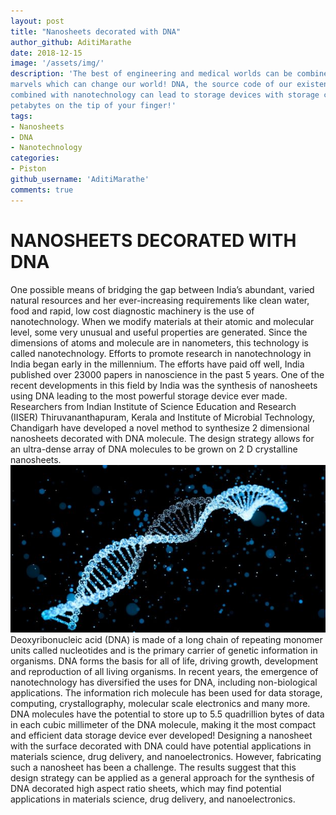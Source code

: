 ```yaml
---
layout: post
title: "Nanosheets decorated with DNA"
author_github: AditiMarathe
date: 2018-12-15
image: '/assets/img/'
description: 'The best of engineering and medical worlds can be combined to create
marvels which can change our world! DNA, the source code of our existence, when
combined with nanotechnology can lead to storage devices with storage capacity in
petabytes on the tip of your finger!'
tags:
- Nanosheets
- DNA
- Nanotechnology
categories:
- Piston
github_username: 'AditiMarathe'
comments: true
---
```

# NANOSHEETS DECORATED WITH DNA

One possible means of bridging the gap between India’s abundant, varied natural resources and her ever-increasing requirements like clean water, food and rapid, low cost diagnostic machinery is the use of nanotechnology.
When we modify materials at their atomic and molecular level, some very unusual and useful properties are generated. Since the dimensions of atoms and molecule are in nanometers, this technology is called nanotechnology.
Efforts to promote research in nanotechnology in India began early in the millennium. The efforts have paid off well, India published over 23000 papers in nanoscience in the past 5 years. One of the recent developments in this field by India was the synthesis of nanosheets using DNA leading to the most powerful storage device ever made.
Researchers from Indian Institute of Science Education and Research (IISER) Thiruvananthapuram, Kerala and Institute of Microbial Technology, Chandigarh have developed a novel method to synthesize 2 dimensional nanosheets decorated with DNA molecule. The design strategy allows for an ultra-dense array of DNA molecules to be grown on 2 D crystalline nanosheets.
![DNA](/blog/assets/img/nanosheets-decorated-with-dna/dna.jpg)
Deoxyribonucleic acid (DNA) is made of a long chain of repeating monomer units called nucleotides and is the primary carrier of genetic information in organisms. DNA forms the basis for all of life, driving growth, development and reproduction of all living organisms.
 In recent years, the emergence of nanotechnology has diversified the uses for DNA, including non-biological applications. The information rich molecule has been used for data storage, computing, crystallography, molecular scale electronics and many more. DNA molecules have the potential to store up to 5.5 quadrillion bytes of data in each cubic millimeter of the DNA molecule, making it the most compact and efficient data storage device ever developed!
Designing a nanosheet with the surface decorated with DNA could have potential applications in materials science, drug delivery, and nanoelectronics. However, fabricating such a nanosheet has been a challenge. The results suggest that this design strategy can be applied as a general approach for the synthesis of DNA decorated high aspect ratio sheets, which may find potential applications in materials science, drug delivery, and nanoelectronics.